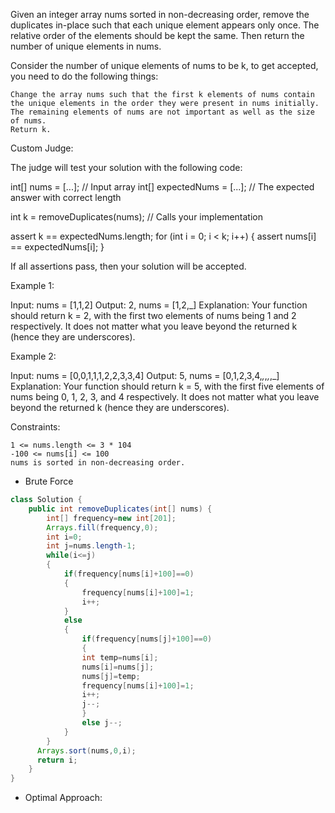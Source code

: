 Given an integer array nums sorted in non-decreasing order, remove the duplicates in-place such that each unique element appears only once. The relative order of the elements should be kept the same. Then return the number of unique elements in nums.

Consider the number of unique elements of nums to be k, to get accepted, you need to do the following things:

    Change the array nums such that the first k elements of nums contain the unique elements in the order they were present in nums initially. The remaining elements of nums are not important as well as the size of nums.
    Return k.

Custom Judge:

The judge will test your solution with the following code:

int[] nums = [...]; // Input array
int[] expectedNums = [...]; // The expected answer with correct length

int k = removeDuplicates(nums); // Calls your implementation

assert k == expectedNums.length;
for (int i = 0; i < k; i++) {
    assert nums[i] == expectedNums[i];
}

If all assertions pass, then your solution will be accepted.

 

Example 1:

Input: nums = [1,1,2]
Output: 2, nums = [1,2,_]
Explanation: Your function should return k = 2, with the first two elements of nums being 1 and 2 respectively.
It does not matter what you leave beyond the returned k (hence they are underscores).

Example 2:

Input: nums = [0,0,1,1,1,2,2,3,3,4]
Output: 5, nums = [0,1,2,3,4,_,_,_,_,_]
Explanation: Your function should return k = 5, with the first five elements of nums being 0, 1, 2, 3, and 4 respectively.
It does not matter what you leave beyond the returned k (hence they are underscores).

 

Constraints:

    1 <= nums.length <= 3 * 104
    -100 <= nums[i] <= 100
    nums is sorted in non-decreasing order.

- Brute Force
``` java
class Solution {
    public int removeDuplicates(int[] nums) {
        int[] frequency=new int[201];
        Arrays.fill(frequency,0);
        int i=0;
        int j=nums.length-1;
        while(i<=j)
        {
            if(frequency[nums[i]+100]==0)
            {
                frequency[nums[i]+100]=1;
                i++;
            }
            else
            {
                if(frequency[nums[j]+100]==0)
                {
                int temp=nums[i];
                nums[i]=nums[j];
                nums[j]=temp;
                frequency[nums[i]+100]=1;
                i++;
                j--;
                }
                else j--;
            }
        }
      Arrays.sort(nums,0,i);
      return i;
    }
}
```

- Optimal Approach:
``` java

```

